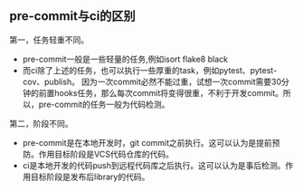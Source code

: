 ## pre-commit与ci的区别

第一，任务轻重不同。
- pre-commit一般是一些轻量的任务,例如isort flake8 black
- 而ci除了上述的任务，也可以执行一些厚重的task，例如pytest、pytest-cov、publish。
  因为一次commit必然不能过重，试想一次commit需要30分钟的前置hooks任务，那么每次commit将变得很重，不利于开发commit。所以，pre-commit的任务一般为代码检测。

第二，阶段不同。
- pre-commit是在本地开发时，git commit之前执行。这可以认为是提前预防。作用目标阶段是VCS代码仓库的代码。
- ci是本地开发的代码push到远程代码库之后执行。这可以认为是事后检测。作用目标阶段是发布后library的代码。